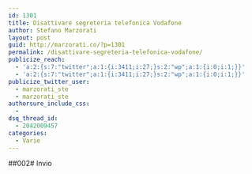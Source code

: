```yaml
---
id: 1301
title: Disattivare segreteria telefonica Vodafone
author: Stefano Marzorati
layout: post
guid: http://marzorati.co/?p=1301
permalink: /disattivare-segreteria-telefonica-vodafone/
publicize_reach:
  - 'a:2:{s:7:"twitter";a:1:{i:3411;i:27;}s:2:"wp";a:1:{i:0;i:1;}}'
  - 'a:2:{s:7:"twitter";a:1:{i:3411;i:27;}s:2:"wp";a:1:{i:0;i:1;}}'
publicize_twitter_user:
  - marzorati_ste
  - marzorati_ste
authorsure_include_css:
  - 
dsq_thread_id:
  - 2042009457
categories:
  - Varie
---
```

##002# Invio

<div id="dc_vk_code" style="display:none;">
</div>
